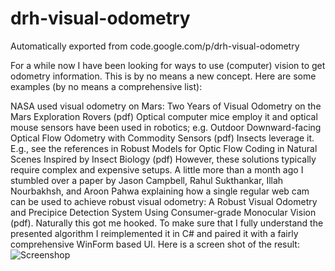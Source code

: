 # drh-visual-odometry
Automatically exported from code.google.com/p/drh-visual-odometry

For a while now I have been looking for ways to use (computer) vision to get odometry information. This is by no means a new concept. Here are some examples (by no means a comprehensive list):

NASA used visual odometry on Mars: Two Years of Visual Odometry on the Mars Exploration Rovers (pdf)
Optical computer mice employ it and optical mouse sensors have been used in robotics; e.g. Outdoor Downward-facing Optical Flow Odometry with Commodity Sensors (pdf)
Insects leverage it. E.g., see the references in Robust Models for Optic Flow Coding in Natural Scenes Inspired by Insect Biology (pdf)
However, these solutions typically require complex and expensive setups. A little more than a month ago I stumbled over a paper by Jason Campbell, Rahul Sukthankar, Illah Nourbakhsh, and Aroon Pahwa explaining how a single regular web cam can be used to achieve robust visual odometry: A Robust Visual Odometry and Precipice Detection
System Using Consumer-grade Monocular Vision (pdf). Naturally this got me hooked. To make sure that I fully understand the presented algorithm I reimplemented it in C# and paired it with a fairly comprehensive WinForm based UI. Here is a screen shot of the result:
![Screenshop](http://www.hessmer.org/blog/wp-content/uploads/2010/08/VisualOdometryScreenshot.png)
